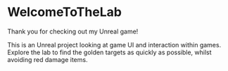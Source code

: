 # WelcomeToTheLab
Thank you for checking out my Unreal game!

This is an Unreal project looking at game UI and interaction within games. Explore the lab to find the golden targets as quickly as possible, whilst avoiding red damage items.
